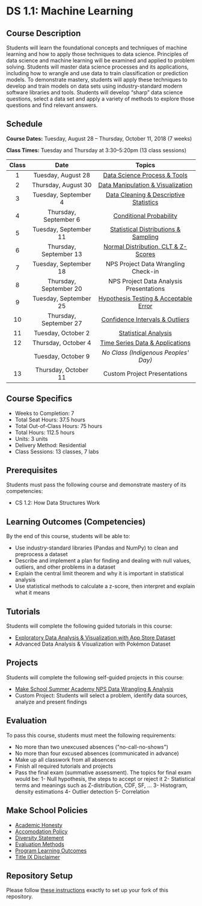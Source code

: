 # DS 1.1: Machine Learning

## Course Description

Students will learn the foundational concepts and techniques of machine learning and how to apply those techniques to data science. Principles of data science and machine learning will be examined and applied to problem solving.  Students will master data science processes and its applications, including how to wrangle and use data to train classification or prediction models. To demonstrate mastery, students will apply these techniques to develop and train models on data sets using industry-standard modern software libraries and tools. Students will develop “sharp” data science questions, select a data set and apply a variety of methods to explore those questions and find relevant answers.



## Schedule

**Course Dates:** Tuesday, August 28 – Thursday, October 11, 2018 (7 weeks)

**Class Times:** Tuesday and Thursday at 3:30–5:20pm (13 class sessions)

| Class |          Date          |                 Topics                  |
|:-----:|:----------------------:|:---------------------------------------:|
|   1   |  Tuesday, August 28    | [Data Science Process & Tools] |
|   2   | Thursday, August 30    | [Data Manipulation & Visualization] |
|   3   |  Tuesday, September 4  | [Data Cleaning & Descriptive Statistics] |
|   4   | Thursday, September 6  | [Conditional Probability] |
|   5   |  Tuesday, September 11 | [Statistical Distributions & Sampling] |
|   6   | Thursday, September 13 | [Normal Distribution, CLT & Z-Scores] |
|   7   |  Tuesday, September 18 | NPS Project Data Wrangling Check-in |
|   8   | Thursday, September 20 | NPS Project Data Analysis Presentations |
|   9   |  Tuesday, September 25 | [Hypothesis Testing & Acceptable Error] |
|  10   | Thursday, September 27 | [Confidence Intervals & Outliers] |
|  11   |  Tuesday, October 2    | [Statistical Analysis] |
|  12   | Thursday, October 4    | [Time Series Data & Applications] |
|       |  Tuesday, October 9    | *No Class (Indigenous Peoples' Day)* |
|  13   | Thursday, October 11   | Custom Project Presentations |

[Data Science Process & Tools]: Lessons/DataScienceProcess.md
[Data Manipulation & Visualization]: Lessons/DataVisualization.md
[Data Cleaning & Descriptive Statistics]: Lessons/DescriptiveStatistics.md
[Conditional Probability]: Lessons/ConditionalProbability.md
[Statistical Distributions & Sampling]: Lessons/StatisticalDistributions.md
[Normal Distribution, CLT & Z-Scores]: Lessons/NormalDistribution.md
[Hypothesis Testing & Acceptable Error]: Lessons/HypothesisTesting.md
[Confidence Intervals & Outliers]: Lessons/ConfidenceIntervals.md
[Statistical Analysis]: Lessons/StatisticalAnalysis.md
[Time Series Data & Applications]: Lessons/TimeSeriesData.md


## Course Specifics

- Weeks to Completion: 7
- Total Seat Hours: 37.5 hours
- Total Out-of-Class Hours: 75 hours
- Total Hours: 112.5 hours
- Units: 3 units
- Delivery Method: Residential
- Class Sessions: 13 classes, 7 labs


## Prerequisites

Students must pass the following course and demonstrate mastery of its competencies:
- CS 1.2: How Data Structures Work


## Learning Outcomes (Competencies)

By the end of this course, students will be able to:
- Use industry-standard libraries (Pandas and NumPy) to clean and preprocess a dataset
- Describe and implement a plan for finding and dealing with null values, outliers, and other problems in a dataset
- Explain the central limit theorem and why it is important in statistical analysis
- Use statistical methods to calculate a z-score, then interpret and explain what it means


## Tutorials

Students will complete the following guided tutorials in this course:
- [Exploratory Data Analysis & Visualization with App Store Dataset](http://make.sc/app-store-dataset)
- Advanced Data Analysis & Visualization with Pokémon Dataset


## Projects

Students will complete the following self-guided projects in this course:
- [Make School Summer Academy NPS Data Wrangling & Analysis](http://make.sc/sa-nps-project)
- Custom Project: Students will select a problem, identify data sources, analyze and present findings


## Evaluation

To pass this course, students must meet the following requirements:
- No more than two unexcused absences ("no-call-no-shows")
- No more than four excused absences (communicated in advance)
- Make up all classwork from all absences
- Finish all required tutorials and projects
- Pass the final exam (summative assessment). The topics for final exam would be:
1- Null hypothesis, the steps to accept or reject it
2- Statistical terms and meanings such as Z-distribution, CDF, SF, ...
3- Histogram, density estimations
4- Outlier detection
5- Correlation


## Make School Policies

- [Academic Honesty](https://github.com/Product-College-Courses/Common-Syllabus-Sections/blob/master/Academic-Honesty-and-Plagiarism.md)
- [Accomodation Policy](https://github.com/Product-College-Courses/Common-Syllabus-Sections/blob/master/Accommodation-Policy.md)
- [Diversity Statement](https://github.com/Product-College-Courses/Common-Syllabus-Sections/blob/master/Diversity-Statement.md)
- [Evaluation Methods](https://github.com/Product-College-Courses/Common-Syllabus-Sections/blob/master/Evaluation-Methods.md)
- [Program Learning Outcomes](https://github.com/Product-College-Courses/Common-Syllabus-Sections/blob/master/Program-Learning-Outcomes.md)
- [Title IX Disclaimer](https://github.com/Product-College-Courses/Common-Syllabus-Sections/blob/master/Evaluations-Title-X-Disclaimer.md)


## Repository Setup

Please follow [these instructions](Setup.md) exactly to set up your fork of this repository.
